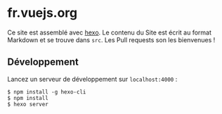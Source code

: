 # fr.vuejs.org

Ce site est assemblé avec [hexo](http://hexo.io/). Le contenu du Site est écrit au format Markdown et se trouve dans `src`. Les Pull requests son les bienvenues !

## Développement

Lancez un serveur de développement sur `localhost:4000` :

```
$ npm install -g hexo-cli
$ npm install
$ hexo server
```
